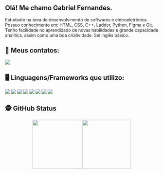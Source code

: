 ## Olá! Me chamo Gabriel Fernandes.
Estudante na área de desenvolvimento de softwares e eletroeletrônica. Possuo conhecimento em: HTML, CSS, C++, Ladder, Python, Figma e Git.  
Tenho facilidade no aprendizado de novas habilidades e grande capacidade analítica, assim como uma boa criatividade. Sei inglês básico.

## 📱 Meus contatos:
[![](https://img.shields.io/badge/LinkedIn-0077B5?style=for-the-badge&logo=linkedin&logoColor=white)](https://www.linkedin.com/in/gabriel-fernandes-da-silva-454a0b208?utm_source=share&utm_campaign=share_via&utm_content=profile&utm_medium=android_app)

## 🖥️ Linguagens/Frameworks que utilizo:
![](https://img.shields.io/badge/HTML5-E34F26?style=for-the-badge&logo=html5&logoColor=white)
![](https://img.shields.io/badge/CSS3-1572B6?style=for-the-badge&logo=css3&logoColor=white)
![](https://img.shields.io/badge/C++-00599C?style=for-the-badge&logo=c%2B%2B&logoColor=white)
![](https://img.shields.io/badge/Ladder-777BB4?style=for-the-badge&logoColor=white)
![](https://img.shields.io/badge/JavaScript-F7DF1E?style=for-the-badge&logo=javascript&logoColor=black)
![](https://img.shields.io/badge/Python-3776AB?style=for-the-badge&logo=python&logoColor=white)
![](https://img.shields.io/badge/Figma-F24E1E?style=for-the-badge&logo=figma&logoColor=white)
![](https://img.shields.io/badge/Git-F05032?style=for-the-badge&logo=git&logoColor=white)

## 🕵️ GitHub Status
<div align="center">
  <a href="https://github.com/kenonymous-wav">
    <img height="160rem" src="https://github-readme-stats-sigma-five.vercel.app/api?username=kenonymous-wav&show_icons=true&theme=dracula&title_color=fc036c&text_color=08807b&include_all_commits=true&count_private=true"/>
    <img height="160rem" src="https://github-readme-stats.vercel.app/api/top-langs/?username=kenonymous-wav&title_color=f0cdab&text_color=b6d4bb&layout=compact&langs_count=7&theme=dracula"/>
  </a>
</div>
